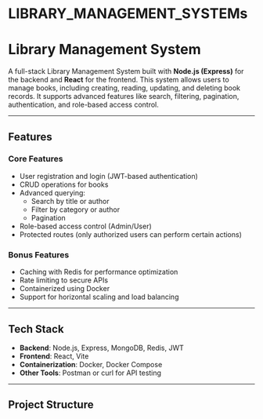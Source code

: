 # LIBRARY_MANAGEMENT_SYSTEMs
# Library Management System

A full-stack Library Management System built with **Node.js (Express)** for the backend and **React** for the frontend. This system allows users to manage books, including creating, reading, updating, and deleting book records. It supports advanced features like search, filtering, pagination, authentication, and role-based access control.

---

## Features

### Core Features
- User registration and login (JWT-based authentication)
- CRUD operations for books
- Advanced querying:
  - Search by title or author
  - Filter by category or author
  - Pagination
- Role-based access control (Admin/User)
- Protected routes (only authorized users can perform certain actions)

### Bonus Features
- Caching with Redis for performance optimization
- Rate limiting to secure APIs
- Containerized using Docker
- Support for horizontal scaling and load balancing

---

## Tech Stack

- **Backend**: Node.js, Express, MongoDB, Redis, JWT
- **Frontend**: React, Vite
- **Containerization**: Docker, Docker Compose
- **Other Tools**: Postman or curl for API testing

---

## Project Structure


